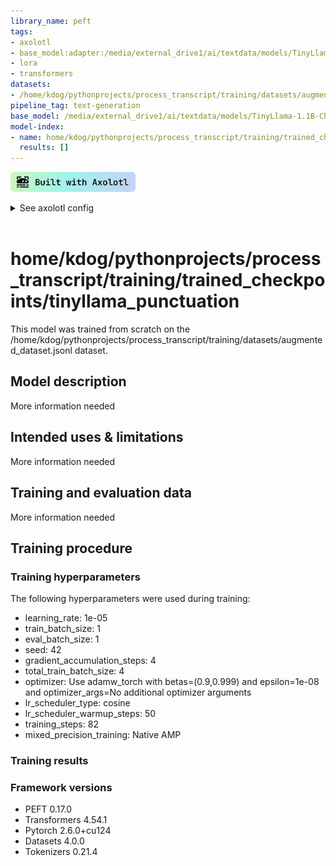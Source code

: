 ```yaml
---
library_name: peft
tags:
- axolotl
- base_model:adapter:/media/external_drive1/ai/textdata/models/TinyLlama-1.1B-Chat-v1.0
- lora
- transformers
datasets:
- /home/kdog/pythonprojects/process_transcript/training/datasets/augmented_dataset.jsonl
pipeline_tag: text-generation
base_model: /media/external_drive1/ai/textdata/models/TinyLlama-1.1B-Chat-v1.0
model-index:
- name: home/kdog/pythonprojects/process_transcript/training/trained_checkpoints/tinyllama_punctuation
  results: []
---
```


<!-- This model card has been generated automatically according to the information the Trainer had access to. You
should probably proofread and complete it, then remove this comment. -->

[<img src="https://raw.githubusercontent.com/axolotl-ai-cloud/axolotl/main/image/axolotl-badge-web.png" alt="Built with Axolotl" width="200" height="32"/>](https://github.com/axolotl-ai-cloud/axolotl)
<details><summary>See axolotl config</summary>

axolotl version: `0.12.0.dev0`
```yaml
base_model: /media/external_drive1/ai/textdata/models/TinyLlama-1.1B-Chat-v1.0
model_config_type: llama
tokenizer_type: AutoTokenizer
trust_remote_code: true

# Quantization
load_in_4bit: true
use_qlora: true
adapter: qlora
lora_r: 8
lora_alpha: 16
lora_target_modules: "all-linear"
lora_dropout: 0.05
bnb_4bit_compute_dtype: float16
bnb_4bit_quant_type: nf4
bnb_4bit_use_double_quant: true
fp16: true

# Dataset
datasets:
  - path: /home/kdog/pythonprojects/process_transcript/training/datasets/augmented_dataset.jsonl
    type: alpaca
    dataset_prepared_path: /home/kdog/pythonprojects/process_transcript/training/datasets/prepared
    field_mapping:
      instruction: "instruction"
      input: "input"
      output: "output"

# Training
output_dir: /home/kdog/pythonprojects/process_transcript/training/trained_checkpoints/tinyllama_punctuation
num_epochs: 5
learning_rate: 1e-5
lr_scheduler: cosine
warmup_steps: 50
optimizer: adamw_torch
weight_decay: 0.01

# Memory
sequence_len: 300
micro_batch_size: 1
gradient_accumulation_steps: 4
gradient_checkpointing: true
train_on_inputs: false
add_eos_token: true

# Logging/Saving
logging_steps: 10
save_strategy: steps
save_steps: 200
save_total_limit: 2
eval_steps: 200
eval_strategy: steps
preprocessing_num_workers: 1  # Start low
dataloader_num_workers: 2
group_by_length: true
```

</details><br>

# home/kdog/pythonprojects/process_transcript/training/trained_checkpoints/tinyllama_punctuation

This model was trained from scratch on the /home/kdog/pythonprojects/process_transcript/training/datasets/augmented_dataset.jsonl dataset.

## Model description

More information needed

## Intended uses & limitations

More information needed

## Training and evaluation data

More information needed

## Training procedure

### Training hyperparameters

The following hyperparameters were used during training:
- learning_rate: 1e-05
- train_batch_size: 1
- eval_batch_size: 1
- seed: 42
- gradient_accumulation_steps: 4
- total_train_batch_size: 4
- optimizer: Use adamw_torch with betas=(0.9,0.999) and epsilon=1e-08 and optimizer_args=No additional optimizer arguments
- lr_scheduler_type: cosine
- lr_scheduler_warmup_steps: 50
- training_steps: 82
- mixed_precision_training: Native AMP

### Training results



### Framework versions

- PEFT 0.17.0
- Transformers 4.54.1
- Pytorch 2.6.0+cu124
- Datasets 4.0.0
- Tokenizers 0.21.4